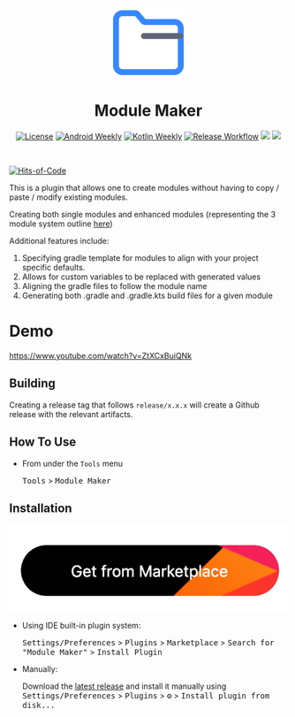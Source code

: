 <div align="center">
  <img src="./assets/icon.svg" width="128px">
  <h1>Module Maker</h1>
</div>

<p align="center">
  <a href="https://opensource.org/license/mit/"><img alt="License" src="https://img.shields.io/badge/License-MIT-blue.svg"/></a>
  <a href="https://androidweekly.net/issues/issue-579"><img alt="Android Weekly" src="https://skydoves.github.io/badges/android-weekly.svg"/></a>
  <a href="https://us12.campaign-archive.com/?u=f39692e245b94f7fb693b6d82&id=fb7f5353b9"><img alt="Kotlin Weekly" src="https://skydoves.github.io/badges/kotlin-weekly.svg"/></a>
  <a href="https://github.com/j-roskopf/ModuleMakerPlugin/actions/workflows/release.yml"><img alt="Release Workflow" src="https://github.com/j-roskopf/ModuleMakerPlugin/actions/workflows/release.yml/badge.svg"/></a>
  <a href="https://plugins.jetbrains.com/plugin/21724"><img src="https://img.shields.io/jetbrains/plugin/v/21724.svg"/></a>
  <a href="https://plugins.jetbrains.com/plugin/21724"><img src="https://img.shields.io/jetbrains/plugin/d/21724.svg"/></a>
</p><br>

[![Hits-of-Code](https://hitsofcode.com/github/j-roskopf/ModuleMakerPlugin?branch=main)](https://hitsofcode.com/github/j-roskopf/ModuleMakerPlugin/view?branch=main)

<!-- Plugin description -->
This is a plugin that allows one to create modules without having to copy / paste / modify existing modules.

Creating both single modules and enhanced modules (representing the 3 module system outline [here](https://www.droidcon.com/2019/11/15/android-at-scale-square/))

Additional features include:

1. Specifying gradle template for modules to align with your project specific defaults.
  1. Allows for custom variables to be replaced with generated values
2. Aligning the gradle files to follow the module name
3. Generating both .gradle and .gradle.kts build files for a given module
<!-- Plugin description end -->

# Demo

https://www.youtube.com/watch?v=ZtXCxBuiQNk

## Building

Creating a release tag that follows `release/x.x.x` will create a Github release with the relevant artifacts.

## How To Use

- From under the `Tools` menu

  <kbd>Tools</kbd> > <kbd>Module Maker</kbd>

## Installation

<div align="center"><a href="https://plugins.jetbrains.com/plugin/21724-module-maker"><img src="assets/marketplace.png"/></a></div>

- Using IDE built-in plugin system:

  <kbd>Settings/Preferences</kbd> > <kbd>Plugins</kbd> > <kbd>Marketplace</kbd> > <kbd>Search for "Module Maker"</kbd> >
  <kbd>Install Plugin</kbd>

- Manually:

  Download the [latest release](https://github.com/j-roskopf/ModuleMakerPlugin/releases/latest) and install it manually using
  <kbd>Settings/Preferences</kbd> > <kbd>Plugins</kbd> > <kbd>⚙️</kbd> > <kbd>Install plugin from disk...</kbd>
